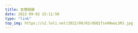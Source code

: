 ```yaml
---
title: 友情链接
date: 2022-09-02 15:11:50
type: "link"
top_img: https://s2.loli.net/2022/09/03/dGQ1fsxH8woLSMJ.jpg
---
```

